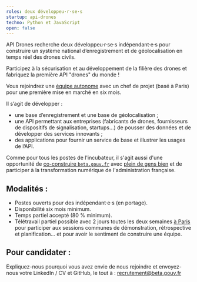 ```yaml
---
roles: deux développeu·r·se·s
startup: api-drones
techno: Python et JavaScript
open: false
---
```


API Drones recherche deux développeu·r·se·s indépendant·e·s pour construire un système national d’enregistrement et de géolocalisation en temps réel des drones civils.

<!--more-->

Participez à la sécurisation et au développement de la filière des drones et fabriquez la première API "drones" du monde !

Vous rejoindrez une [équipe autonome](https://beta.gouv.fr/2016/11/28/equipes-autonomes) avec un chef de projet (basé à Paris) pour une première mise en marché en six mois.

Il s’agit de développer :
- une base d’enregistrement et une base de géolocalisation ;
- une API permettant aux entreprises (fabricants de drones, fournisseurs de dispositifs de signalisation, startups…) de pousser des données et de développer des services innovants ;
- des applications pour fournir un service de base et illustrer les usages de l’API.

Comme pour tous les postes de l'incubateur, il s'agit aussi d'une opportunité de [co-construire `beta.gouv.fr`](https://github.com/betagouv/beta.gouv.fr/wiki) avec [plein de gens bien](https://beta.gouv.fr/communaute) et de participer à la transformation numérique de l'administration française.

## Modalités :

- Postes ouverts pour des indépendant·e·s (en portage).
- Disponibilité six mois minimum.
- Temps partiel accepté (80 % minimum).
- Télétravail partiel possible avec 2 jours toutes les deux semaines [à Paris](https://github.com/betagouv/beta.gouv.fr/wiki/Locaux) pour participer aux sessions communes de démonstration, rétrospective et planification… et pour avoir le sentiment de construire une équipe.

## Pour candidater :

Expliquez-nous pourquoi vous avez envie de nous rejoindre et envoyez-nous votre LinkedIn / CV et GitHub, le tout à : recrutement@beta.gouv.fr
